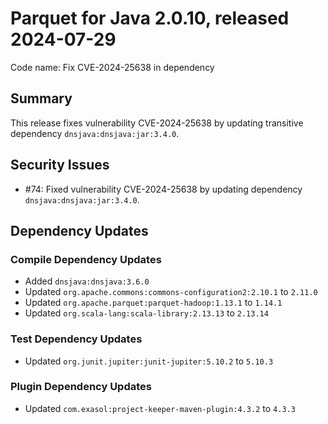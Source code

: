 # Parquet for Java 2.0.10, released 2024-07-29

Code name: Fix CVE-2024-25638 in dependency

## Summary

This release fixes vulnerability CVE-2024-25638 by updating transitive dependency `dnsjava:dnsjava:jar:3.4.0`.

## Security Issues

* #74: Fixed vulnerability CVE-2024-25638 by updating dependency `dnsjava:dnsjava:jar:3.4.0`.

## Dependency Updates

### Compile Dependency Updates

* Added `dnsjava:dnsjava:3.6.0`
* Updated `org.apache.commons:commons-configuration2:2.10.1` to `2.11.0`
* Updated `org.apache.parquet:parquet-hadoop:1.13.1` to `1.14.1`
* Updated `org.scala-lang:scala-library:2.13.13` to `2.13.14`

### Test Dependency Updates

* Updated `org.junit.jupiter:junit-jupiter:5.10.2` to `5.10.3`

### Plugin Dependency Updates

* Updated `com.exasol:project-keeper-maven-plugin:4.3.2` to `4.3.3`
